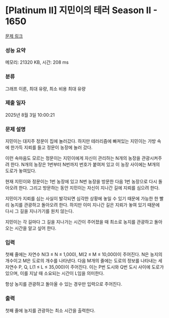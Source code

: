 # [Platinum II] 지민이의 테러 Season II - 1650 

[문제 링크](https://www.acmicpc.net/problem/1650) 

### 성능 요약

메모리: 21320 KB, 시간: 208 ms

### 분류

그래프 이론, 최대 유량, 최소 비용 최대 유량

### 제출 일자

2025년 8월 3일 10:00:21

### 문제 설명

<p>지민이는 대지주 정문이 집에 놀러갔다. 하지만 테러리즘에 빠져있는 지민이는 가방 속에 한가득 지뢰를 들고 정문이 농장에 놀러 갔다.</p>

<p>이런 속마음도 모르는 정문이는 지민이에게 자신이 관리하는 N개의 농장을 관광시켜주려 한다. N개의 농장은 1번부터 N번까지 번호가 붙여져 있고 이 농장 사이에는 M개의 도로가 놓여있다.</p>

<p>현재 지민이와 정문이는 1번 농장에 있고 N번 농장을 방문한 다음 1번 농장으로 다시 돌아오려 한다. 그리고 방문하는 동안 지민이는 자신이 지나간 길에 지뢰를 심으려 한다.</p>

<p>지민이가 지뢰를 심는 사실이 발각되면 심각한 상황에 놓일 수 있기 때문에 가능한 한 빨리 농지를 관광하고 돌아오려 한다. 하지만 이미 지나간 길은 지뢰가 놓여 있기 때문에 다시 그 길을 지나가기를 원치 않는다.</p>

<p>지민이는 각 길마다 그 길을 지나가는 시간이 주어졌을 때 최소로 농지를 관광하고 돌아오는 시간을 알고 싶어 한다.</p>

### 입력 

 <p>첫째 줄에는 자연수 N(3 ≤ N ≤ 1,000), M(2 ≤ M ≤ 10,000)이 주어진다. N은 농지의 개수이고 M은 도로의 개수를 나타낸다. 다음 M개의 줄에는 도로의 정보를 나타내는 세 자연수 P, Q, L(1 ≤ L ≤ 35,000)이 주어진다. 이는 P번 도시와 Q번 도시 사이에 도로가 있으며, 이를 지날 때 소요되는 시간이 L임을 의미한다.</p>

<p>항상 농지를 관광하고 돌아올 수 있는 경우만 입력으로 주어진다.</p>

### 출력 

 <p>첫째 줄에 농지를 관광하는 최소 시간을 출력한다.</p>

